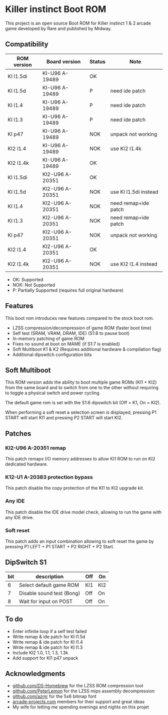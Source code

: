 # Killer instinct Boot ROM

This project is an open source Boot ROM for Killer instinct 1 & 2 arcade game developed by Rare and published by Midway.

## Compatibility

| ROM version | Board version   | Status | Note                  |
| ----------- | --------------- | ------ | --------------------- |
| KI l1.5di   | KI-U96 A-19489  | OK     |                       |
| KI l1.5d    | KI-U96 A-19489  | P      | need ide patch        |
| KI l1.4     | KI-U96 A-19489  | P      | need ide patch        |
| KI l1.3     | KI-U96 A-19489  | P      | need ide patch        |
| KI p47      | KI-U96 A-19489  | NOK    | unpack not working    |
| KI2 l1.4    | KI-U96 A-19489  | NOK    | use KI2 l1.4k         |
| KI2 l1.4k   | KI-U96 A-19489  | OK     |                       |
| KI l1.5di   | KI2-U96 A-20351 | OK     |                       |
| KI l1.5d    | KI2-U96 A-20351 | NOK    | use KI l1.5di instead |
| KI l1.4     | KI2-U96 A-20351 | NOK    | need remap+ide patch  |
| KI l1.3     | KI2-U96 A-20351 | NOK    | need remap+ide patch  |
| KI p47      | KI2-U96 A-20351 | NOK    | unpack not working    |
| KI2 l1.4    | KI2-U96 A-20351 | OK     |                       |
| KI2 l1.4k   | KI2-U96 A-20351 | NOK    | use KI2 l1.4 instead  |

- OK: Supported
- NOK: Not Supported
- P: Partially Supported (requires full original hardware)

## Features

This boot rom introduces new features compared to the stock boot rom.

- LZSS compression/decompression of game ROM (faster boot time)
- Self test (SRAM, VRAM, DRAM, IDE) (S1:8 to pause boot)
- In-memory patching of game ROM
- Fixes no sound at boot on MAME (if S1:7 is enabled)
- Soft Multiboot K1 & K2 (Requires additional hardware & compilation flag)
- Additional dipswitch configuration bits

## Soft Multiboot

This ROM version adds the ability to boot multiple game ROMs (KI1 + KI2) from the same board and to switch from one to the other without requiring to toggle a physical switch and power cycling.

The default game rom is set with the S1:6 dipswitch bit (Off = K1, On = KI2).

When performing a soft reset a selection screen is displayed, pressing P1 START will start KI1
and pressing P2 START will start KI2.

## Patches

### KI2-U96 A-20351 remap

This patch remaps I/O memory addresses to allow KI1 ROM to run on KI2 dedicated hardware.

### K12-U1 A-20383 protection bypass

This patch disable the copy protection of the KI1 to KI2 upgrade kit.

### Any IDE

This patch disable the IDE drive model check, allowing to run the game with any IDE drive.

### Soft reset

This patch adds an input combination allowing to soft reset the game by pressing
P1 LEFT + P1 START + P2 RIGHT + P2 Start.

## DipSwitch S1

| bit | description               | Off | On  |
| --- | ------------------------- | --- | --  |
| 6   | Select default game ROM   | KI1 | KI2 |
| 7   | Disable sound test (Bong) | Off | On  |
| 8   | Wait for input on POST    | Off | On  |

## To do

- Enter infinite loop if a self test failed
- Write remap & ide patch for KI l1.5d
- Write remap & ide patch for KI l1.4
- Write remap & ide patch for KI l1.3
- Include KI2 1.0, 1.1, 1.3, 1.3k
- Add support for KI1 p47 unpack

## Acknowledgments

- [github.com/DS-Homebrew](https://github.com/DS-Homebrew/nds-bootstrap/blob/master/lzss.c) for the LZSS ROM compression tool
- [github.com/PeterLemon](https://github.com/PeterLemon/N64/blob/master/Compress/LZ77/LZ77Decode/LZ77Decode.asm) for the LZSS mips assembly decompression
- [github.com/azmr](https://github.com/azmr/blit-fonts/blob/master/src/blit32_glyphs.h) for the 5x6 bitmap font
- [arcade-projects.com](https://www.arcade-projects.com/) members for their support and great ideas
- My wife for letting me spending evenings and nights on this projet
